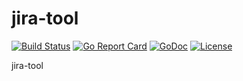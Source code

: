 # jira-tool

[![Build Status](https://api.travis-ci.org/nortonlifelock/jira-tool.svg?branch=master)](https://travis-ci.org/nortonlifelock/jira-tool)
[![Go Report Card](https://goreportcard.com/badge/github.com/nortonlifelock/jira-tool)](https://goreportcard.com/report/github.com/nortonlifelock/jira-tool)
[![GoDoc](https://godoc.org/github.com/nortonlifelock/jira-tool?status.svg)](https://godoc.org/github.com/nortonlifelock/jira-tool)
[![License](https://img.shields.io/badge/License-Apache%202.0-blue.svg)](https://opensource.org/licenses/Apache-2.0)

jira-tool

